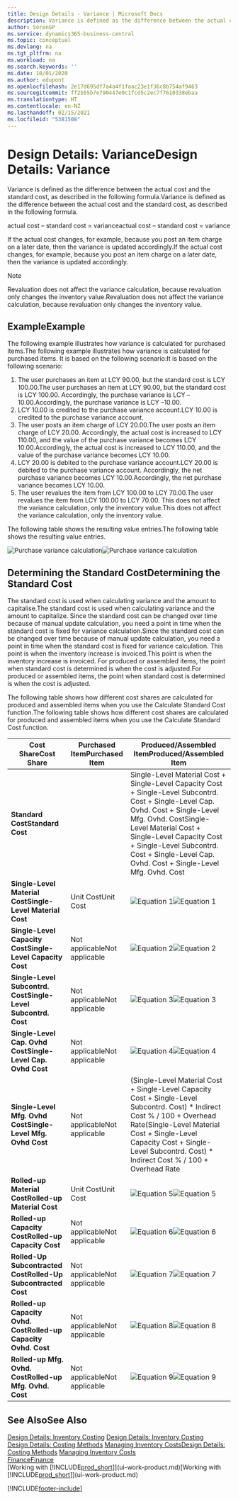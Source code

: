 ```yaml
---
title: Design Details - Variance | Microsoft Docs
description: Variance is defined as the difference between the actual cost and the standard cost, as described in the following formula.
author: SorenGP
ms.service: dynamics365-business-central
ms.topic: conceptual
ms.devlang: na
ms.tgt_pltfrm: na
ms.workload: na
ms.search.keywords: ''
ms.date: 10/01/2020
ms.author: edupont
ms.openlocfilehash: 2e17d695df7a4a4f1faac23e1f36c8b754af9463
ms.sourcegitcommit: ff2b55b7e790447e0c1fcd5c2ec7f7610338ebaa
ms.translationtype: HT
ms.contentlocale: en-NZ
ms.lasthandoff: 02/15/2021
ms.locfileid: "5381508"
---
```

# <a name="design-details-variance"></a><span data-ttu-id="3badc-103">Design Details: Variance</span><span class="sxs-lookup"><span data-stu-id="3badc-103">Design Details: Variance</span></span>
<span data-ttu-id="3badc-104">Variance is defined as the difference between the actual cost and the standard cost, as described in the following formula.</span><span class="sxs-lookup"><span data-stu-id="3badc-104">Variance is defined as the difference between the actual cost and the standard cost, as described in the following formula.</span></span>  

 <span data-ttu-id="3badc-105">actual cost – standard cost = variance</span><span class="sxs-lookup"><span data-stu-id="3badc-105">actual cost – standard cost = variance</span></span>  

 <span data-ttu-id="3badc-106">If the actual cost changes, for example, because you post an item charge on a later date, then the variance is updated accordingly.</span><span class="sxs-lookup"><span data-stu-id="3badc-106">If the actual cost changes, for example, because you post an item charge on a later date, then the variance is updated accordingly.</span></span>  

> [!NOTE]  
>  <span data-ttu-id="3badc-107">Revaluation does not affect the variance calculation, because revaluation only changes the inventory value.</span><span class="sxs-lookup"><span data-stu-id="3badc-107">Revaluation does not affect the variance calculation, because revaluation only changes the inventory value.</span></span>  

## <a name="example"></a><span data-ttu-id="3badc-108">Example</span><span class="sxs-lookup"><span data-stu-id="3badc-108">Example</span></span>  
 <span data-ttu-id="3badc-109">The following example illustrates how variance is calculated for purchased items.</span><span class="sxs-lookup"><span data-stu-id="3badc-109">The following example illustrates how variance is calculated for purchased items.</span></span> <span data-ttu-id="3badc-110">It is based on the following scenario:</span><span class="sxs-lookup"><span data-stu-id="3badc-110">It is based on the following scenario:</span></span>  

1.  <span data-ttu-id="3badc-111">The user purchases an item at LCY 90.00, but the standard cost is LCY 100.00.</span><span class="sxs-lookup"><span data-stu-id="3badc-111">The user purchases an item at LCY 90.00, but the standard cost is LCY 100.00.</span></span> <span data-ttu-id="3badc-112">Accordingly, the purchase variance is LCY –10.00.</span><span class="sxs-lookup"><span data-stu-id="3badc-112">Accordingly, the purchase variance is LCY –10.00.</span></span>  
2.  <span data-ttu-id="3badc-113">LCY 10.00 is credited to the purchase variance account.</span><span class="sxs-lookup"><span data-stu-id="3badc-113">LCY 10.00 is credited to the purchase variance account.</span></span>  
3.  <span data-ttu-id="3badc-114">The user posts an item charge of LCY 20.00.</span><span class="sxs-lookup"><span data-stu-id="3badc-114">The user posts an item charge of LCY 20.00.</span></span> <span data-ttu-id="3badc-115">Accordingly, the actual cost is increased to LCY 110.00, and the value of the purchase variance becomes LCY 10.00.</span><span class="sxs-lookup"><span data-stu-id="3badc-115">Accordingly, the actual cost is increased to LCY 110.00, and the value of the purchase variance becomes LCY 10.00.</span></span>  
4.  <span data-ttu-id="3badc-116">LCY 20.00 is debited to the purchase variance account.</span><span class="sxs-lookup"><span data-stu-id="3badc-116">LCY 20.00 is debited to the purchase variance account.</span></span> <span data-ttu-id="3badc-117">Accordingly, the net purchase variance becomes LCY 10.00.</span><span class="sxs-lookup"><span data-stu-id="3badc-117">Accordingly, the net purchase variance becomes LCY 10.00.</span></span>  
5.  <span data-ttu-id="3badc-118">The user revalues the item from LCY 100.00 to LCY 70.00.</span><span class="sxs-lookup"><span data-stu-id="3badc-118">The user revalues the item from LCY 100.00 to LCY 70.00.</span></span> <span data-ttu-id="3badc-119">This does not affect the variance calculation, only the inventory value.</span><span class="sxs-lookup"><span data-stu-id="3badc-119">This does not affect the variance calculation, only the inventory value.</span></span>  

 <span data-ttu-id="3badc-120">The following table shows the resulting value entries.</span><span class="sxs-lookup"><span data-stu-id="3badc-120">The following table shows the resulting value entries.</span></span>  

 <span data-ttu-id="3badc-121">![Purchase variance calculation](media/design_details_inventory_costing_11_purchase_variance.png "Purchase variance calculation")</span><span class="sxs-lookup"><span data-stu-id="3badc-121">![Purchase variance calculation](media/design_details_inventory_costing_11_purchase_variance.png "Purchase variance calculation")</span></span>  

## <a name="determining-the-standard-cost"></a><span data-ttu-id="3badc-122">Determining the Standard Cost</span><span class="sxs-lookup"><span data-stu-id="3badc-122">Determining the Standard Cost</span></span>  
 <span data-ttu-id="3badc-123">The standard cost is used when calculating variance and the amount to capitalise.</span><span class="sxs-lookup"><span data-stu-id="3badc-123">The standard cost is used when calculating variance and the amount to capitalize.</span></span> <span data-ttu-id="3badc-124">Since the standard cost can be changed over time because of manual update calculation, you need a point in time when the standard cost is fixed for variance calculation.</span><span class="sxs-lookup"><span data-stu-id="3badc-124">Since the standard cost can be changed over time because of manual update calculation, you need a point in time when the standard cost is fixed for variance calculation.</span></span> <span data-ttu-id="3badc-125">This point is when the inventory increase is invoiced.</span><span class="sxs-lookup"><span data-stu-id="3badc-125">This point is when the inventory increase is invoiced.</span></span> <span data-ttu-id="3badc-126">For produced or assembled items, the point when standard cost is determined is when the cost is adjusted.</span><span class="sxs-lookup"><span data-stu-id="3badc-126">For produced or assembled items, the point when standard cost is determined is when the cost is adjusted.</span></span>  

 <span data-ttu-id="3badc-127">The following table shows how different cost shares are calculated for produced and assembled items when you use the Calculate Standard Cost function.</span><span class="sxs-lookup"><span data-stu-id="3badc-127">The following table shows how different cost shares are calculated for produced and assembled items when you use the Calculate Standard Cost function.</span></span>  

|<span data-ttu-id="3badc-128">Cost Share</span><span class="sxs-lookup"><span data-stu-id="3badc-128">Cost Share</span></span>|<span data-ttu-id="3badc-129">Purchased Item</span><span class="sxs-lookup"><span data-stu-id="3badc-129">Purchased Item</span></span>|<span data-ttu-id="3badc-130">Produced/Assembled Item</span><span class="sxs-lookup"><span data-stu-id="3badc-130">Produced/Assembled Item</span></span>|  
|----------------|--------------------|------------------------------|  
|<span data-ttu-id="3badc-131">**Standard Cost**</span><span class="sxs-lookup"><span data-stu-id="3badc-131">**Standard Cost**</span></span>||<span data-ttu-id="3badc-132">Single-Level Material Cost + Single-Level Capacity Cost + Single-Level Subcontrd. Cost + Single-Level Cap. Ovhd. Cost + Single-Level Mfg. Ovhd. Cost</span><span class="sxs-lookup"><span data-stu-id="3badc-132">Single-Level Material Cost + Single-Level Capacity Cost + Single-Level Subcontrd. Cost + Single-Level Cap. Ovhd. Cost + Single-Level Mfg. Ovhd. Cost</span></span>|  
|<span data-ttu-id="3badc-133">**Single-Level Material Cost**</span><span class="sxs-lookup"><span data-stu-id="3badc-133">**Single-Level Material Cost**</span></span>|<span data-ttu-id="3badc-134">Unit Cost</span><span class="sxs-lookup"><span data-stu-id="3badc-134">Unit Cost</span></span>|<span data-ttu-id="3badc-135">![Equation 1](media/design_details_inventory_costing_11_equation_1.png "Equation 1")</span><span class="sxs-lookup"><span data-stu-id="3badc-135">![Equation 1](media/design_details_inventory_costing_11_equation_1.png "Equation 1")</span></span>|  
|<span data-ttu-id="3badc-136">**Single-Level Capacity Cost**</span><span class="sxs-lookup"><span data-stu-id="3badc-136">**Single-Level Capacity Cost**</span></span>|<span data-ttu-id="3badc-137">Not applicable</span><span class="sxs-lookup"><span data-stu-id="3badc-137">Not applicable</span></span>|<span data-ttu-id="3badc-138">![Equation 2](media/design_details_inventory_costing_11_equation_2.png "Equation 2")</span><span class="sxs-lookup"><span data-stu-id="3badc-138">![Equation 2](media/design_details_inventory_costing_11_equation_2.png "Equation 2")</span></span>|  
|<span data-ttu-id="3badc-139">**Single-Level Subcontrd. Cost**</span><span class="sxs-lookup"><span data-stu-id="3badc-139">**Single-Level Subcontrd. Cost**</span></span>|<span data-ttu-id="3badc-140">Not applicable</span><span class="sxs-lookup"><span data-stu-id="3badc-140">Not applicable</span></span>|<span data-ttu-id="3badc-141">![Equation 3](media/design_details_inventory_costing_11_equation_3.png "Equation 3")</span><span class="sxs-lookup"><span data-stu-id="3badc-141">![Equation 3](media/design_details_inventory_costing_11_equation_3.png "Equation 3")</span></span>|  
|<span data-ttu-id="3badc-142">**Single-Level Cap. Ovhd Cost**</span><span class="sxs-lookup"><span data-stu-id="3badc-142">**Single-Level Cap. Ovhd Cost**</span></span>|<span data-ttu-id="3badc-143">Not applicable</span><span class="sxs-lookup"><span data-stu-id="3badc-143">Not applicable</span></span>|<span data-ttu-id="3badc-144">![Equation 4](media/design_details_inventory_costing_11_equation_4.png "Equation 4")</span><span class="sxs-lookup"><span data-stu-id="3badc-144">![Equation 4](media/design_details_inventory_costing_11_equation_4.png "Equation 4")</span></span>|  
|<span data-ttu-id="3badc-145">**Single-Level Mfg. Ovhd Cost**</span><span class="sxs-lookup"><span data-stu-id="3badc-145">**Single-Level Mfg. Ovhd Cost**</span></span>|<span data-ttu-id="3badc-146">Not applicable</span><span class="sxs-lookup"><span data-stu-id="3badc-146">Not applicable</span></span>|<span data-ttu-id="3badc-147">(Single-Level Material Cost + Single-Level Capacity Cost + Single-Level Subcontrd. Cost) \* Indirect Cost % / 100 + Overhead Rate</span><span class="sxs-lookup"><span data-stu-id="3badc-147">(Single-Level Material Cost + Single-Level Capacity Cost + Single-Level Subcontrd. Cost) \* Indirect Cost % / 100 + Overhead Rate</span></span>|  
|<span data-ttu-id="3badc-148">**Rolled-up Material Cost**</span><span class="sxs-lookup"><span data-stu-id="3badc-148">**Rolled-up Material Cost**</span></span>|<span data-ttu-id="3badc-149">Unit Cost</span><span class="sxs-lookup"><span data-stu-id="3badc-149">Unit Cost</span></span>|<span data-ttu-id="3badc-150">![Equation 5](media/design_details_inventory_costing_11_equation_5.png "Equation 5")</span><span class="sxs-lookup"><span data-stu-id="3badc-150">![Equation 5](media/design_details_inventory_costing_11_equation_5.png "Equation 5")</span></span>|  
|<span data-ttu-id="3badc-151">**Rolled-up Capacity Cost**</span><span class="sxs-lookup"><span data-stu-id="3badc-151">**Rolled-up Capacity Cost**</span></span>|<span data-ttu-id="3badc-152">Not applicable</span><span class="sxs-lookup"><span data-stu-id="3badc-152">Not applicable</span></span>|<span data-ttu-id="3badc-153">![Equation 6](media/design_details_inventory_costing_11_equation_6.png "Equation 6")</span><span class="sxs-lookup"><span data-stu-id="3badc-153">![Equation 6](media/design_details_inventory_costing_11_equation_6.png "Equation 6")</span></span>|  
|<span data-ttu-id="3badc-154">**Rolled-Up Subcontracted Cost**</span><span class="sxs-lookup"><span data-stu-id="3badc-154">**Rolled-Up Subcontracted Cost**</span></span>|<span data-ttu-id="3badc-155">Not applicable</span><span class="sxs-lookup"><span data-stu-id="3badc-155">Not applicable</span></span>|<span data-ttu-id="3badc-156">![Equation 7](media/design_details_inventory_costing_11_equation_7.png "Equation 7")</span><span class="sxs-lookup"><span data-stu-id="3badc-156">![Equation 7](media/design_details_inventory_costing_11_equation_7.png "Equation 7")</span></span>|  
|<span data-ttu-id="3badc-157">**Rolled-up Capacity Ovhd. Cost**</span><span class="sxs-lookup"><span data-stu-id="3badc-157">**Rolled-up Capacity Ovhd. Cost**</span></span>|<span data-ttu-id="3badc-158">Not applicable</span><span class="sxs-lookup"><span data-stu-id="3badc-158">Not applicable</span></span>|<span data-ttu-id="3badc-159">![Equation 8](media/design_details_inventory_costing_11_equation_8.png "Equation 8")</span><span class="sxs-lookup"><span data-stu-id="3badc-159">![Equation 8](media/design_details_inventory_costing_11_equation_8.png "Equation 8")</span></span>|  
|<span data-ttu-id="3badc-160">**Rolled-up Mfg. Ovhd. Cost**</span><span class="sxs-lookup"><span data-stu-id="3badc-160">**Rolled-up Mfg. Ovhd. Cost**</span></span>|<span data-ttu-id="3badc-161">Not applicable</span><span class="sxs-lookup"><span data-stu-id="3badc-161">Not applicable</span></span>|<span data-ttu-id="3badc-162">![Equation 9](media/design_details_inventory_costing_11_equation_9.png "Equation 9")</span><span class="sxs-lookup"><span data-stu-id="3badc-162">![Equation 9](media/design_details_inventory_costing_11_equation_9.png "Equation 9")</span></span>|  

## <a name="see-also"></a><span data-ttu-id="3badc-163">See Also</span><span class="sxs-lookup"><span data-stu-id="3badc-163">See Also</span></span>  
 <span data-ttu-id="3badc-164">[Design Details: Inventory Costing](design-details-inventory-costing.md) </span><span class="sxs-lookup"><span data-stu-id="3badc-164">[Design Details: Inventory Costing](design-details-inventory-costing.md) </span></span>  
 <span data-ttu-id="3badc-165">[Design Details: Costing Methods](design-details-costing-methods.md) [Managing Inventory Costs](finance-manage-inventory-costs.md)</span><span class="sxs-lookup"><span data-stu-id="3badc-165">[Design Details: Costing Methods](design-details-costing-methods.md) [Managing Inventory Costs](finance-manage-inventory-costs.md)</span></span>  
 [<span data-ttu-id="3badc-166">Finance</span><span class="sxs-lookup"><span data-stu-id="3badc-166">Finance</span></span>](finance.md)  
 <span data-ttu-id="3badc-167">[Working with [!INCLUDE[prod_short](includes/prod_short.md)]](ui-work-product.md)</span><span class="sxs-lookup"><span data-stu-id="3badc-167">[Working with [!INCLUDE[prod_short](includes/prod_short.md)]](ui-work-product.md)</span></span>


[!INCLUDE[footer-include](includes/footer-banner.md)]
